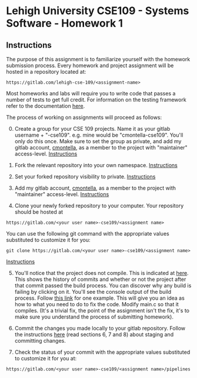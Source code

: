 # Lehigh University CSE109 - Systems Software - Homework 1

## Instructions

The purpose of this assignment is to familiarize yourself with the homework submission process. Every homework and project assignment will be hosted in a repository located at:

```
https://gitlab.com/lehigh-cse-109/<assignment-name>
```

Most homeworks and labs will require you to write code that passes a number of tests to get full credit. For information on the testing framework refer to the documentation [here](https://docs.gitlab.com/ee/ci/).

The process of working on assignments will proceed as follows:

0. Create a group for your CSE 109 projects. Name it as your gitlab username + "-cse109". e.g. mine would be "cmontella-cse109". You'll only do this once. Make sure to set the group as private, and add my gitlab account, [cmontella](https://gitlab.com/cmontella), as a member to the project with "maintainer" access-level.  [Instructions](https://docs.gitlab.com/ee/user/group/)

1. Fork the relevant repository into your own namespace. [Instructions](https://docs.gitlab.com/ee/workflow/forking_workflow.html#creating-a-fork)

2. Set your forked repository visibility to private. [Instructions](https://docs.gitlab.com/ee/public_access/public_access.html#how-to-change-project-visibility)

3. Add my gitlab account, [cmontella](https://gitlab.com/cmontella), as a member to the project with "maintainer" access-level. [Instructions](https://docs.gitlab.com/ee/user/project/members/#add-a-user)

4. Clone your newly forked repository to your computer. Your repository should be hosted at 
```
https://gitlab.com/<your user name>-cse109/<assignment name>
```
You can use the following git command with the appropriate values substituted to customize it for you:
```
git clone https://gitlab.com/<your user name>-cse109/<assignment name>
```
[Instructions](https://docs.gitlab.com/ee/gitlab-basics/start-using-git.html#clone-a-repository) 

5. You'll notice that the project does not compile. This is indicated at [here](https://gitlab.com/lehigh-cse-109/homework-1/pipelines). This shows the history of commits and whether or not the project after that commit passed the build process. You can discover why any build is failing by clicking on it. You'll see the console output of the build process. Follow [this link](https://gitlab.com/lehigh-cse-109/homework-1/-/jobs/419793217) for one example. This will give you an idea as how to what you need to do to fix the code. Modify main.c so that it compiles. (It's a trivial fix, the point of the assignment isn't the fix, it's to make sure you understand the process of submitting homework).

6. Commit the changes you made locally to your gitlab repository. Follow the instructions [here](https://githowto.com/staging_and_committing) (read sections 6, 7 and 8) about staging and committing changes.

7. Check the status of your commit with the appropriate values substituted to customize it for you at: 
```
https://gitlab.com/<your user name>-cse109/<assignment name>/pipelines
```